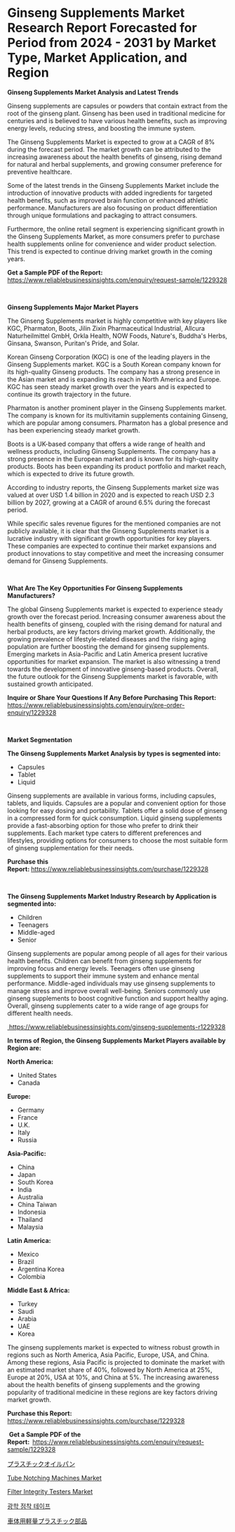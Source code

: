 <p><h1>Ginseng Supplements Market Research Report Forecasted for Period from 2024 -  2031 by Market Type, Market Application, and Region</h1></p><p><strong>Ginseng Supplements Market Analysis and Latest Trends</strong></p>
<p><p>Ginseng supplements are capsules or powders that contain extract from the root of the ginseng plant. Ginseng has been used in traditional medicine for centuries and is believed to have various health benefits, such as improving energy levels, reducing stress, and boosting the immune system.</p><p>The Ginseng Supplements Market is expected to grow at a CAGR of 8% during the forecast period. The market growth can be attributed to the increasing awareness about the health benefits of ginseng, rising demand for natural and herbal supplements, and growing consumer preference for preventive healthcare.</p><p>Some of the latest trends in the Ginseng Supplements Market include the introduction of innovative products with added ingredients for targeted health benefits, such as improved brain function or enhanced athletic performance. Manufacturers are also focusing on product differentiation through unique formulations and packaging to attract consumers.</p><p>Furthermore, the online retail segment is experiencing significant growth in the Ginseng Supplements Market, as more consumers prefer to purchase health supplements online for convenience and wider product selection. This trend is expected to continue driving market growth in the coming years.</p></p>
<p><strong>Get a Sample PDF of the Report:&nbsp;</strong> <a href="https://www.reliablebusinessinsights.com/enquiry/request-sample/1229328">https://www.reliablebusinessinsights.com/enquiry/request-sample/1229328</a></p>
<p>&nbsp;</p>
<p><strong>Ginseng Supplements Major Market Players</strong></p>
<p><p>The Ginseng Supplements market is highly competitive with key players like KGC, Pharmaton, Boots, Jilin Zixin Pharmaceutical Industrial, Allcura Naturheilmittel GmbH, Orkla Health, NOW Foods, Nature's, Buddha's Herbs, Ginsana, Swanson, Puritan's Pride, and Solar.</p><p>Korean Ginseng Corporation (KGC) is one of the leading players in the Ginseng Supplements market. KGC is a South Korean company known for its high-quality Ginseng products. The company has a strong presence in the Asian market and is expanding its reach in North America and Europe. KGC has seen steady market growth over the years and is expected to continue its growth trajectory in the future.</p><p>Pharmaton is another prominent player in the Ginseng Supplements market. The company is known for its multivitamin supplements containing Ginseng, which are popular among consumers. Pharmaton has a global presence and has been experiencing steady market growth.</p><p>Boots is a UK-based company that offers a wide range of health and wellness products, including Ginseng Supplements. The company has a strong presence in the European market and is known for its high-quality products. Boots has been expanding its product portfolio and market reach, which is expected to drive its future growth.</p><p>According to industry reports, the Ginseng Supplements market size was valued at over USD 1.4 billion in 2020 and is expected to reach USD 2.3 billion by 2027, growing at a CAGR of around 6.5% during the forecast period.</p><p>While specific sales revenue figures for the mentioned companies are not publicly available, it is clear that the Ginseng Supplements market is a lucrative industry with significant growth opportunities for key players. These companies are expected to continue their market expansions and product innovations to stay competitive and meet the increasing consumer demand for Ginseng Supplements.</p></p>
<p>&nbsp;</p>
<p><strong>What Are The Key Opportunities For Ginseng Supplements Manufacturers?</strong></p>
<p><p>The global Ginseng Supplements market is expected to experience steady growth over the forecast period. Increasing consumer awareness about the health benefits of ginseng, coupled with the rising demand for natural and herbal products, are key factors driving market growth. Additionally, the growing prevalence of lifestyle-related diseases and the rising aging population are further boosting the demand for ginseng supplements. Emerging markets in Asia-Pacific and Latin America present lucrative opportunities for market expansion. The market is also witnessing a trend towards the development of innovative ginseng-based products. Overall, the future outlook for the Ginseng Supplements market is favorable, with sustained growth anticipated.</p></p>
<p><strong>Inquire or Share Your Questions If Any Before Purchasing This Report:</strong> <a href="https://www.reliablebusinessinsights.com/enquiry/pre-order-enquiry/1229328">https://www.reliablebusinessinsights.com/enquiry/pre-order-enquiry/1229328</a></p>
<p>&nbsp;</p>
<p><strong>Market Segmentation</strong></p>
<p><strong>The Ginseng Supplements Market Analysis by types is segmented into:</strong></p>
<p><ul><li>Capsules</li><li>Tablet</li><li>Liquid</li></ul></p>
<p><p>Ginseng supplements are available in various forms, including capsules, tablets, and liquids. Capsules are a popular and convenient option for those looking for easy dosing and portability. Tablets offer a solid dose of ginseng in a compressed form for quick consumption. Liquid ginseng supplements provide a fast-absorbing option for those who prefer to drink their supplements. Each market type caters to different preferences and lifestyles, providing options for consumers to choose the most suitable form of ginseng supplementation for their needs.</p></p>
<p><strong>Purchase this Report:&nbsp;</strong><a href="https://www.reliablebusinessinsights.com/purchase/1229328">https://www.reliablebusinessinsights.com/purchase/1229328</a></p>
<p>&nbsp;</p>
<p><strong>The Ginseng Supplements Market Industry Research by Application is segmented into:</strong></p>
<p><ul><li>Children</li><li>Teenagers</li><li>Middle-aged</li><li>Senior</li></ul></p>
<p><p>Ginseng supplements are popular among people of all ages for their various health benefits. Children can benefit from ginseng supplements for improving focus and energy levels. Teenagers often use ginseng supplements to support their immune system and enhance mental performance. Middle-aged individuals may use ginseng supplements to manage stress and improve overall well-being. Seniors commonly use ginseng supplements to boost cognitive function and support healthy aging. Overall, ginseng supplements cater to a wide range of age groups for different health needs.</p></p>
<p><a href="https://www.reliablebusinessinsights.com/ginseng-supplements-r1229328">&nbsp;https://www.reliablebusinessinsights.com/ginseng-supplements-r1229328</a></p>
<p><strong>In terms of Region, the Ginseng Supplements Market Players available by Region are:</strong></p>
<p>
    <p> <strong> North America: </strong>
        <ul>
            <li>United States</li>
            <li>Canada</li>
        </ul>
        </p> 
    <p> <strong> Europe: </strong>
        <ul>
            <li>Germany</li>
            <li>France</li>
            <li>U.K.</li>
            <li>Italy</li>
            <li>Russia</li>
        </ul>
        </p> 
    <p> <strong> Asia-Pacific: </strong>
        <ul>
            <li>China</li>
            <li>Japan</li>
            <li>South Korea</li>
            <li>India</li>
            <li>Australia</li>
            <li>China Taiwan</li>
            <li>Indonesia</li>
            <li>Thailand</li>
            <li>Malaysia</li>
        </ul>
        </p> 
    <p> <strong> Latin America: </strong>
        <ul>
            <li>Mexico</li>
            <li>Brazil</li>
            <li>Argentina Korea</li>
            <li>Colombia</li>
        </ul>
        </p> 
    <p> <strong> Middle East & Africa: </strong>
        <ul>
            <li>Turkey</li>
            <li>Saudi</li>
            <li>Arabia</li>
            <li>UAE</li>
            <li>Korea</li>
        </ul>
    </p>
    </p>
<p><p>The ginseng supplements market is expected to witness robust growth in regions such as North America, Asia Pacific, Europe, USA, and China. Among these regions, Asia Pacific is projected to dominate the market with an estimated market share of 40%, followed by North America at 25%, Europe at 20%, USA at 10%, and China at 5%. The increasing awareness about the health benefits of ginseng supplements and the growing popularity of traditional medicine in these regions are key factors driving market growth.</p></p>
<p><strong>Purchase this Report: </strong><a href="https://www.reliablebusinessinsights.com/purchase/1229328">https://www.reliablebusinessinsights.com/purchase/1229328</a></p>
<p>&nbsp;<strong>Get a Sample PDF of the Report:&nbsp;&nbsp;</strong><a href="https://www.reliablebusinessinsights.com/enquiry/request-sample/1229328">https://www.reliablebusinessinsights.com/enquiry/request-sample/1229328</a></p>
<p><strong></strong></p>
<p><p><a href="https://github.com/BoydYundt1/Market-Research-Report-List-1/blob/main/1183882165940.md">プラスチックオイルパン</a></p><p><a href="https://github.com/gcimaudf65/Market-Research-Report-List-1/blob/main/tube-notching-machines-market.md">Tube Notching Machines Market</a></p><p><a href="https://github.com/sardarp081/Market-Research-Report-List-1/blob/main/filter-integrity-testers-market.md">Filter Integrity Testers Market</a></p><p><a href="https://github.com/joyliyu/Market-Research-Report-List-1/blob/main/1483163179095.md">광학 점착 테이프</a></p><p><a href="https://github.com/dathomson6534/Market-Research-Report-List-2/blob/main/5527734165939.md">車体用軽量プラスチック部品</a></p></p>